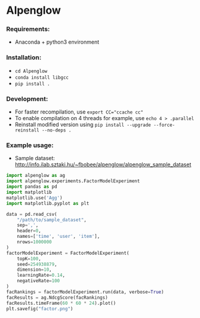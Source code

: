 # Alpenglow

### Requirements:
- Anaconda + python3 environment

### Installation:
- `cd Alpenglow`
- `conda install libgcc`
- `pip install .`

### Development:
- For faster recompilation, use `export CC="ccache cc"`
- To enable compilation on 4 threads for example, use `echo 4 > .parallel`
- Reinstall modified version using `pip install --upgrade --force-reinstall --no-deps .`

### Example usage:
- Sample dataset: http://info.ilab.sztaki.hu/~fbobee/alpenglow/alpenglow_sample_dataset

```python
import alpenglow as ag
import alpenglow.experiments.FactorModelExperiment
import pandas as pd
import matplotlib
matplotlib.use('Agg')
import matplotlib.pyplot as plt

data = pd.read_csv(
    "/path/to/sample_dataset",
    sep=',',
    header=0,
    names=['time', 'user', 'item'],
    nrows=1000000
)
factorModelExperiment = FactorModelExperiment(
    topK=100,
    seed=254938879,
    dimension=10,
    learningRate=0.14,
    negativeRate=100
)
facRankings = factorModelExperiment.run(data, verbose=True)
facResults = ag.NdcgScore(facRankings)
facResults.timeFrame(60 * 60 * 24).plot()
plt.savefig("factor.png")
```
